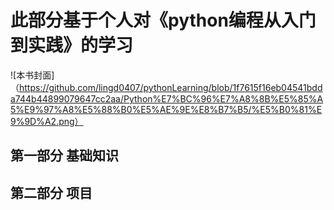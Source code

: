 此部分基于个人对《python编程从入门到实践》的学习
=

![本书封面]（https://github.com/lingd0407/pythonLearning/blob/1f7615f16eb04541bdda744b44899079647cc2aa/Python%E7%BC%96%E7%A8%8B%E5%85%A5%E9%97%A8%E5%88%B0%E5%AE%9E%E8%B7%B5/%E5%B0%81%E9%9D%A2.png）

第一部分 基础知识
-


第二部分 项目
-

